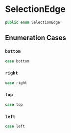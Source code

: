 # SelectionEdge

``` swift
public enum SelectionEdge
```

## Enumeration Cases

### `bottom`

``` swift
case bottom
```

### `right`

``` swift
case right
```

### `top`

``` swift
case top
```

### `left`

``` swift
case left
```
